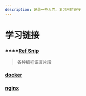 ```yaml
---
description: 记录一些入门、复习用的链接
---
```


# 学习链接



### ****[**Ref Snip** ](https://www.dbyun.net/)&#x20;

> 各种编程语言片段

### [docker](https://vuepress.mirror.docker-practice.com/)

### [nginx](https://dunwu.github.io/nginx-tutorial/#/nginx-quickstart)

